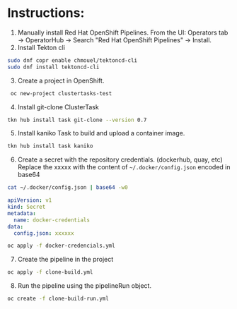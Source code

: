 # Instructions:

1. Manually install Red Hat OpenShift Pipelines. From the UI: Operators tab -> OperatorHub -> Search "Red Hat OpenShift Pipelines" -> Install.
2. Install Tekton cli
```bash
sudo dnf copr enable chmouel/tektoncd-cli
sudo dnf install tektoncd-cli
```
3. Create a project in OpenShift.
```bash
 oc new-project clustertasks-test
```
4. Install git-clone ClusterTask
```bash
tkn hub install task git-clone --version 0.7
```
5. Install kaniko Task to build and upload a container image.
```bash
tkn hub install task kaniko
```
6. Create a secret with the repository credentials. (dockerhub, quay, etc)
Replace the xxxxx with the content of `~/.docker/config.json` encoded in base64
```bash
cat ~/.docker/config.json | base64 -w0
```
```yaml
apiVersion: v1
kind: Secret
metadata:
  name: docker-credentials
data:
  config.json: xxxxxx
```
```bash
oc apply -f docker-credencials.yml
```
7. Create the pipeline in the project
```bash
oc apply -f clone-build.yml
```
8. Run the pipeline using the pipelineRun object.
```bash
oc create -f clone-build-run.yml
```
